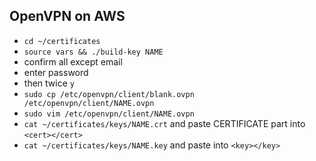 ## OpenVPN on AWS
- `cd ~/certificates`
- `source vars && ./build-key NAME`
- confirm all except email
- enter password
- then twice `y`
- `sudo cp /etc/openvpn/client/blank.ovpn /etc/openvpn/client/NAME.ovpn`
- `sudo vim /etc/openvpn/client/NAME.ovpn`
- `cat ~/certificates/keys/NAME.crt` and paste CERTIFICATE part into `<cert></cert>`
- `cat ~/certificates/keys/NAME.key` and paste into `<key></key>`
